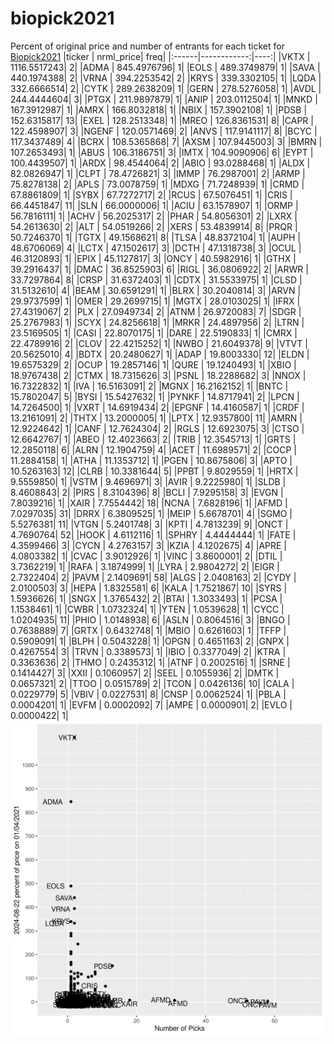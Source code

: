 # biopick2021
Percent of original price and number of entrants for each ticket for [Biopick2021](https://twitter.com/hashtag/Biopick2021)
|ticker |   nrml_price| freq|
|:------|------------:|----:|
|VKTX   | 1116.5517243|    2|
|ADMA   |  845.4976796|    1|
|EOLS   |  489.3749879|    1|
|SAVA   |  440.1974388|    2|
|VRNA   |  394.2253542|    2|
|KRYS   |  339.3302105|    1|
|LQDA   |  332.6666514|    2|
|CYTK   |  289.2638209|    1|
|GERN   |  278.5276058|    1|
|AVDL   |  244.4444604|    3|
|PTGX   |  211.9897879|    1|
|ANIP   |  203.0112504|    1|
|MNKD   |  167.3912987|    1|
|AMRX   |  166.8032818|    1|
|NBIX   |  157.3902108|    1|
|PDSB   |  152.6315817|   13|
|EXEL   |  128.2513348|    1|
|MREO   |  126.8361531|    8|
|CAPR   |  122.4598907|    3|
|NGENF  |  120.0571469|    2|
|ANVS   |  117.9141117|    8|
|BCYC   |  117.3437489|    4|
|BCRX   |  108.5365868|    7|
|AXSM   |  107.9445003|    3|
|BMRN   |  107.2653493|    1|
|ABUS   |  106.3186751|    3|
|IMTX   |  104.9090906|    6|
|EYPT   |  100.4439507|    1|
|ARDX   |   98.4544064|    2|
|ABIO   |   93.0288468|    1|
|ALDX   |   82.0826947|    1|
|CLPT   |   78.4726821|    3|
|IMMP   |   76.2987001|    2|
|ARMP   |   75.8278138|    2|
|APLS   |   73.0078759|    1|
|MDXG   |   71.7248939|    1|
|CRMD   |   67.8861809|    1|
|SYBX   |   67.7272717|    2|
|RCUS   |   67.5076451|    1|
|CRIS   |   66.4451847|   11|
|SLN    |   66.0000006|    1|
|ACIU   |   63.1578907|    1|
|ORMP   |   56.7816111|    1|
|ACHV   |   56.2025317|    2|
|PHAR   |   54.8056301|    2|
|LXRX   |   54.2613630|    2|
|ALT    |   54.0519266|    2|
|XERS   |   53.4839914|    8|
|PRQR   |   50.7246370|    1|
|TGTX   |   49.1568621|    8|
|TLSA   |   48.8372104|    1|
|AUPH   |   48.6706069|    4|
|LCTX   |   47.1502617|    3|
|DCTH   |   47.1318738|    3|
|OCUL   |   46.3120893|    1|
|EPIX   |   45.1127817|    3|
|ONCY   |   40.5982916|    1|
|GTHX   |   39.2916437|    1|
|DMAC   |   36.8525903|    6|
|RIGL   |   36.0806922|    2|
|ARWR   |   33.7297864|    8|
|CRSP   |   31.6372403|    1|
|CDTX   |   31.5533975|    1|
|CLSD   |   31.5132610|    4|
|BEAM   |   30.6591291|    1|
|BLRX   |   30.2040814|    3|
|ARVN   |   29.9737599|    1|
|OMER   |   29.2699715|    1|
|MGTX   |   28.0103025|    1|
|IFRX   |   27.4319067|    2|
|PLX    |   27.0949734|    2|
|ATNM   |   26.9720083|    7|
|SDGR   |   25.2767983|    1|
|SCYX   |   24.8256618|    1|
|MRKR   |   24.4897956|    2|
|LTRN   |   23.5169505|    1|
|CASI   |   22.8070175|    1|
|DARE   |   22.5190833|    1|
|CMRX   |   22.4789916|    2|
|CLOV   |   22.4215252|    1|
|NWBO   |   21.6049378|    9|
|VTVT   |   20.5625010|    4|
|BDTX   |   20.2480627|    1|
|ADAP   |   19.8003330|   12|
|ELDN   |   19.6575329|    2|
|OCUP   |   19.2857146|    1|
|QURE   |   19.1240493|    1|
|XBIO   |   18.9767438|    2|
|CTMX   |   18.7315626|    3|
|PSNL   |   18.2288682|    3|
|NNOX   |   16.7322832|    1|
|IVA    |   16.5163091|    2|
|MGNX   |   16.2162152|    1|
|BNTC   |   15.7802047|    5|
|BYSI   |   15.5427632|    1|
|PYNKF  |   14.8717941|    2|
|LPCN   |   14.7264500|    1|
|VXRT   |   14.6919434|    2|
|EPGNF  |   14.4160587|    1|
|CRDF   |   13.2161091|    2|
|THTX   |   13.2000005|    1|
|LPTX   |   12.9357800|   11|
|AMRN   |   12.9224642|    1|
|CANF   |   12.7624304|    2|
|RGLS   |   12.6923075|    3|
|CTSO   |   12.6642767|    1|
|ABEO   |   12.4023663|    2|
|TRIB   |   12.3545713|    1|
|GRTS   |   12.2850118|    6|
|ALRN   |   12.1904759|    4|
|ACET   |   11.6989571|    2|
|COCP   |   11.2884158|    1|
|ATHA   |   11.1353712|    1|
|PGEN   |   10.8675806|    3|
|APTO   |   10.5263163|   12|
|CLRB   |   10.3381644|    5|
|PPBT   |    9.8029559|    1|
|HRTX   |    9.5559850|    1|
|VSTM   |    9.4696971|    3|
|AVIR   |    9.2225980|    1|
|SLDB   |    8.4608843|    2|
|PIRS   |    8.3104396|    8|
|BCLI   |    7.9295158|    3|
|EVGN   |    7.8039216|    1|
|XAIR   |    7.7554442|   18|
|NCNA   |    7.6828196|    1|
|AFMD   |    7.0297035|   31|
|DRRX   |    6.3809525|    1|
|MEIP   |    5.6678701|    4|
|SGMO   |    5.5276381|   11|
|VTGN   |    5.2401748|    3|
|KPTI   |    4.7813239|    9|
|ONCT   |    4.7690764|   52|
|HOOK   |    4.6112116|    1|
|SPHRY  |    4.4444444|    1|
|FATE   |    4.3599466|    3|
|CYCN   |    4.2763157|    3|
|KZIA   |    4.1202675|    4|
|APRE   |    4.0803382|    1|
|CVAC   |    3.9012926|    1|
|VINC   |    3.8600001|    2|
|DTIL   |    3.7362219|    1|
|RAFA   |    3.1874999|    1|
|LYRA   |    2.9804272|    2|
|EIGR   |    2.7322404|    2|
|PAVM   |    2.1409691|   58|
|ALGS   |    2.0408163|    2|
|CYDY   |    2.0100503|    3|
|HEPA   |    1.8325581|    6|
|KALA   |    1.7521867|   10|
|SYRS   |    1.5936626|    1|
|SNGX   |    1.3765432|    2|
|BTAI   |    1.3033493|    1|
|PCSA   |    1.1538461|    1|
|CWBR   |    1.0732324|    1|
|YTEN   |    1.0539628|    1|
|CYCC   |    1.0204935|   11|
|PHIO   |    1.0148938|    6|
|ASLN   |    0.8064516|    3|
|BNGO   |    0.7638889|    7|
|GRTX   |    0.6432748|    1|
|MBIO   |    0.6261603|    1|
|TFFP   |    0.5909091|    1|
|BLPH   |    0.5043228|    1|
|OPGN   |    0.4651163|    2|
|GNPX   |    0.4267554|    3|
|TRVN   |    0.3389573|    1|
|IBIO   |    0.3377049|    2|
|KTRA   |    0.3363636|    2|
|THMO   |    0.2435312|    1|
|ATNF   |    0.2002516|    1|
|SRNE   |    0.1414427|    3|
|XXII   |    0.1060957|    2|
|SEEL   |    0.1055936|    2|
|DMTK   |    0.0657321|    2|
|TTOO   |    0.0515789|    2|
|TCON   |    0.0426136|   10|
|CALA   |    0.0229779|    5|
|VBIV   |    0.0227531|    8|
|CNSP   |    0.0062524|    1|
|PBLA   |    0.0004201|    1|
|EVFM   |    0.0002092|    7|
|AMPE   |    0.0000901|    2|
|EVLO   |    0.0000422|    1|
![retvspicks](biopicks.png?raw=true)
